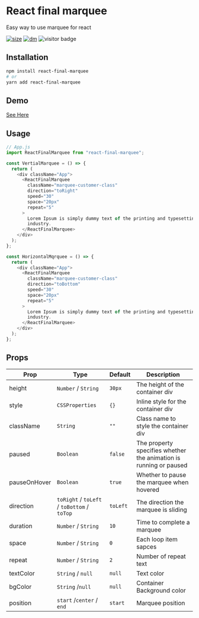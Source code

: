 # React final marquee

Easy way to use marquee for react

[![size](https://img.shields.io/bundlephobia/minzip/react-final-marquee.svg)](https://github.com/yuenu/react-final-marquee)
[![dm](https://img.shields.io/npm/dm/react-final-marquee.svg)](https://github.com/yuenu/react-final-marquee)
![visitor badge](https://visitor-badge.glitch.me/badge?page_id=yuenu.react-final-marquee)

## Installation

```bash
npm install react-final-marquee
# or
yarn add react-final-marquee

```

## Demo

[See Here](https://yuenu.github.io/react-final-marquee/)

## Usage

```js
// App.js
import ReactFinalMarquee from "react-final-marquee";

const VertialMarquee = () => {
  return (
    <div className="App">
      <ReactFinalMarquee
        className="marquee-customer-class"
        direction="toRight"
        speed="30"
        space="20px"
        repeat="5"
      >
        Lorem Ipsum is simply dummy text of the printing and typesetting
        industry.
      </ReactFinalMarquee>
    </div>
  );
};

const HorizontalMqrquee = () => {
  return (
    <div className="App">
      <ReactFinalMarquee
        className="marquee-customer-class"
        direction="toBottom"
        speed="30"
        space="20px"
        repeat="5"
      >
        Lorem Ipsum is simply dummy text of the printing and typesetting
        industry.
      </ReactFinalMarquee>
    </div>
  );
};
```

## Props

| Prop         | Type                                        | Default  | Description                                                       |
| ------------ | ------------------------------------------- | -------- | ----------------------------------------------------------------- |
| height       | `Number` / `String`                         | `30px`   | The height of the container div                                   |
| style        | `CSSProperties`                             | `{}`     | Inline style for the container div                                |
| className    | `String`                                    | `""`     | Class name to style the container div                             |
| paused       | `Boolean`                                   | `false`  | The property specifies whether the animation is running or paused |
| pauseOnHover | `Boolean`                                   | `true`   | Whether to pause the marquee when hovered                         |
| direction    | `toRight` / `toLeft` / `toBottom` / `toTop` | `toLeft` | The direction the marquee is sliding                              |
| duration     | `Number` / `String`                         | `10`     | Time to complete a marquee                                        |
| space        | `Number` / `String`                         | `0`      | Each loop item sapces                                             |
| repeat       | `Number` / `String`                         | `2`      | Number of repeat text                                             |
| textColor    | `String` / `null`                           | `null`   | Text color                                                        |
| bgColor      | `String` /`null`                            | `null`   | Container Background color                                        |
| position     | `start` /`center` / `end`                   | `start`  | Marquee position                                                  |

